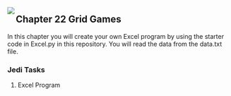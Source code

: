 <img align="left" src="http://hermonswebsites.com/Classes/CS/python.png"><H2>Chapter 22 Grid Games</H2>

In this chapter you will create your own Excel program by using the starter code in Excel.py in this repository. You will read the data from the data.txt file.


<h3>Jedi Tasks</h3>
<ol>
  <li>Excel Program</li>
  </ol>
